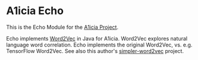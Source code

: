 # A1icia Echo

This is the Echo Module for the [A1icia Project](https://github.com/markhull/A1icia).

Echo implements [Word2Vec](https://code.google.com/archive/p/word2vec) in Java for A1icia. Word2Vec explores natural language word correlation. Echo implements the original Word2Vec, vs. e.g. TensorFlow Word2Vec. See also this author's [simpler-word2vec](https://github.com/markhull/simpler-word2vec) project.
